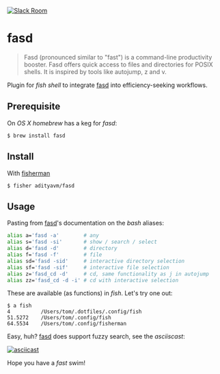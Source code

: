 [![Slack Room][slack-badge]][slack-link]

# fasd

> Fasd (pronounced similar to "fast") is a command-line productivity booster. Fasd offers quick access to files and directories for POSIX shells. It is inspired by tools like autojump, z and v.

Plugin for *fish shell* to integrate [fasd] into efficiency-seeking workflows.

## Prerequisite

On *OS X* *homebrew* has a keg for *fasd*:

```fish
$ brew install fasd
```

## Install

With [fisherman]

```fish
$ fisher adityavm/fasd
```

## Usage

Pasting from [fasd]'s documentation on the *bash* aliases:

```bash
alias a='fasd -a'        # any
alias s='fasd -si'       # show / search / select
alias d='fasd -d'        # directory
alias f='fasd -f'        # file
alias sd='fasd -sid'     # interactive directory selection
alias sf='fasd -sif'     # interactive file selection
alias z='fasd_cd -d'     # cd, same functionality as j in autojump
alias zz='fasd_cd -d -i' # cd with interactive selection
```

These are available (as functions) in *fish*. Let's try one out:

```
$ a fish
4          /Users/tom/.dotfiles/.config/fish
51.5272    /Users/tom/.config/fish
64.5534    /Users/tom/.config/fisherman
```

Easy, huh? [fasd] does support fuzzy search, see the *asciiscast*:

[![asciicast](https://asciinema.org/a/6t3tuvd8ajy0ztg99epi48ki8.png)](https://asciinema.org/a/6t3tuvd8ajy0ztg99epi48ki8)

Hope you have a _fast_ swim!

[fasd]: https://github.com/clvv/fasd

[slack-link]: https://fisherman-wharf.herokuapp.com/
[slack-badge]: https://fisherman-wharf.herokuapp.com/badge.svg

[fisherman]: https://github.com/fisherman/fisherman
